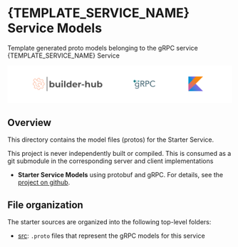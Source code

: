 # {TEMPLATE_SERVICE_NAME} Service Models
Template generated proto models belonging to the gRPC service {TEMPLATE_SERVICE_NAME} Service

![](logo/bh_grpc_kotlin.png)

## Overview

This directory contains the model files (protos) for the Starter Service.

This project is never independently built or compiled. This is consumed as a git submodule in the corresponding server and client implementations

- **Starter Service Models** using protobuf and gRPC. For details, see the [project on github](https://github.com/builder-hub/starter-service-models).

## File organization

The starter sources are organized into the following top-level folders:

- [src](src): `.proto` files that represent the gRPC models for this service

[grpc.io Kotlin/JVM]: https://grpc.io/docs/languages/kotlin/
[Quick start]: https://grpc.io/docs/languages/kotlin/quickstart/
[Basics tutorial]: https://grpc.io/docs/languages/kotlin/basics/